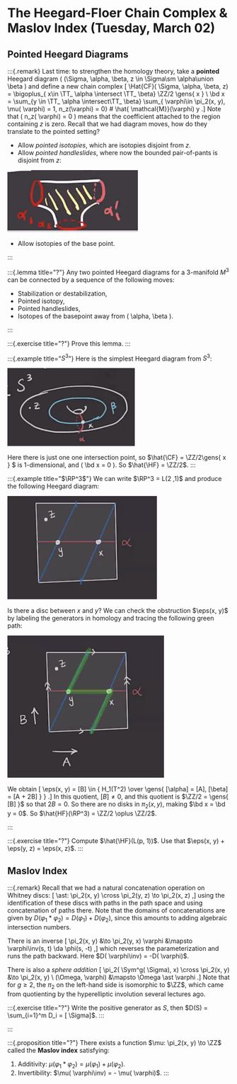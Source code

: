 # The Heegard-Floer Chain Complex & Maslov Index (Tuesday, March 02)

## Pointed Heegard Diagrams


:::{.remark}
Last time: to strengthen the homology theory, take a **pointed** Heegard diagram \( (\Sigma, \alpha, \beta, z \in \Sigma\sm \alpha\union \beta \) and define a new chain complex
\[
\Hat{CF}( \Sigma, \alpha, \beta, z) = \bigoplus_{ x\in \TT_ \alpha \intersect \TT_ \beta} \ZZ/2 \gens{ x } \\
\bd x = \sum_{y \in \TT_ \alpha \intersect\TT_ \beta} \sum_{ \varphi\in \pi_2(x, y), \mu( \varphi) = 1, n_z(\varphi) = 0} \# \hat{ \mathcal{M}}(\varphi) y 
.\]
Note that \( n_z( \varphi) = 0 \) means that the coefficient attached to the region containing $z$ is zero.
Recall that we had diagram moves, how do they translate to the pointed setting?

- Allow *pointed isotopies*, which are isotopies disjoint from $z$.
- Allow *pointed handleslides*, where now the bounded pair-of-pants is disjoint from $z$:

![image_2021-03-02-11-18-40](figures/image_2021-03-02-11-18-40.png)

- Allow isotopies of the base point.


:::

:::{.lemma title="?"}
Any two pointed Heegard diagrams for a 3-manifold $M^3$ can be connected by a sequence of the following moves:

- Stabilization or destabilization,
- Pointed isotopy,
- Pointed handleslides,
- Isotopes of the basepoint away from \( \alpha, \beta \).

:::

:::{.exercise title="?"}
Prove this lemma.
:::

:::{.example title="$S^3$"}
Here is the simplest Heegard diagram from $S^3$:

![image_2021-03-02-11-22-54](figures/image_2021-03-02-11-22-54.png)

Here there is just one one intersection point, so $\hat{\CF} = \ZZ/2\gens{ x } $ is 1-dimensional, and \( \bd x = 0 \).
So $\hat{\HF} = \ZZ/2$.
:::

:::{.example title="$\RP^3$"}
We can write $\RP^3 = L(2 ,1)$ and produce the following Heegard diagram:

![image_2021-03-02-11-38-42](figures/image_2021-03-02-11-38-42.png)

Is there a disc between $x$ and $y$?
We can check the obstruction $\eps(x, y)$ by labeling the generators in homology and tracing the following green path:

![image_2021-03-02-11-40-13](figures/image_2021-03-02-11-40-13.png)

We obtain
\[
\eps(x, y) = [B] \in { H_1(T^2) \over \gens{ [\alpha] = [A], [\beta] = [A + 2B] } }
.\]
In this quotient, $[B] \neq 0$, and this quotient is $\ZZ/2 = \gens{ [B] }$ so that $2B = 0$. 
So there are no disks in $\pi_2(x, y)$, making $\bd x = \bd y = 0$.
So $\hat{HF}(\RP^3) = \ZZ/2 \oplus \ZZ/2$.

:::

:::{.exercise title="?"}
Compute $\hat{\HF}(L(p, 1))$.
Use that $\eps(x, y) + \eps(y, z) = \eps(x, z)$.
:::

## Maslov Index


:::{.remark}
Recall that we had a natural concatenation operation on Whitney discs:
\[
\ast: \pi_2(x, y) \cross \pi_2(y, z) \to \pi_2(x, z)
,\]
using the identification of these discs with paths in the path space and using concatenation of paths there.
Note that the domains of concatenations are given by $D( \varphi_1 \ast \varphi_2) = D( \varphi_1) + D( \varphi_2)$, since this amounts to adding algebraic intersection numbers.

There is an inverse
\[
\pi_2(x, y) &\to \pi_2(y, x)
\varphi &\mapsto \varphi\inv(s, t) \da \phi(s, -t)
,\]
which reverses the parameterization and runs the path backward.
Here $D( \varphi\inv) = -D( \varphi)$.

There is also a *sphere addition*
\[
\pi_2( \Sym^g( \Sigma), x) \cross \pi_2(x, y) &\to \pi_2(x, y) \\
(\Omega, \varphi) &\mapsto \Omega \ast \varphi
.\]
Note that for $g\geq 2$, the $\pi_2$ on the left-hand side is isomorphic to $\ZZ$, which came from quotienting by the hyperelliptic involution several lectures ago.

:::{.exercise title="?"}
Write the positive generator as $S$, then $D(S) = \sum_{i=1}^m D_i = [ \Sigma]$.
:::

:::


:::{.proposition title="?"}
There exists a function $\mu: \pi_2(x, y) \to \ZZ$ called the **Maslov index** satisfying:

1. Additivity: $\mu( \varphi_1 \ast \varphi_2) = \mu( \varphi_1) + \mu (\varphi_2)$.
2. Invertibility: $\mu( \varphi\inv) = - \mu( \varphi)$.
:::








